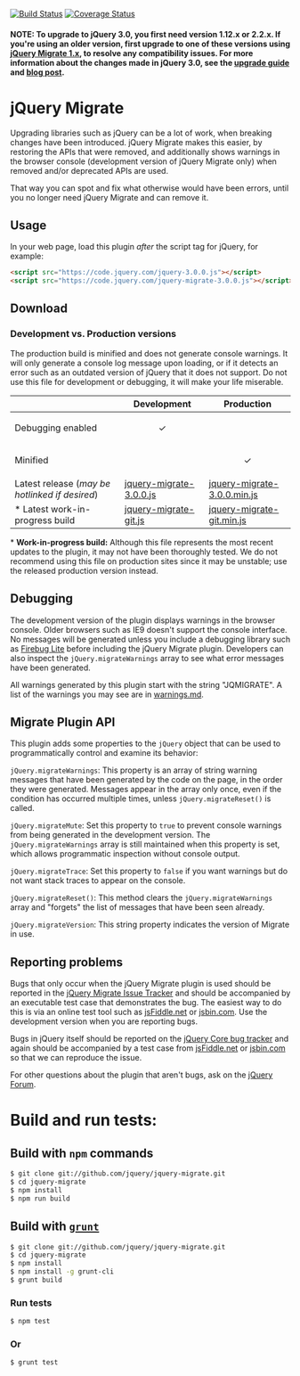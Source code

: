 [![Build Status](https://travis-ci.org/jquery/jquery-migrate.svg?branch=master)](https://travis-ci.org/jquery/jquery-migrate)
[![Coverage Status](https://img.shields.io/coveralls/jquery/jquery-migrate.svg?style=flat)](https://coveralls.io/r/jquery/jquery-migrate?branch=master)

#### NOTE: To upgrade to jQuery 3.0, you first need version 1.12.x or 2.2.x. If you're using an older version, first upgrade to one of these versions using [jQuery Migrate 1.x](https://github.com/jquery/jquery-migrate/tree/1.x-stable#readme), to resolve any compatibility issues. For more information about the changes made in jQuery 3.0, see the [upgrade guide](https://jquery.com/upgrade-guide/3.0/) and [blog post](https://blog.jquery.com/2016/06/09/jquery-3-0-final-released/).

# jQuery Migrate
Upgrading libraries such as jQuery can be a lot of work, when breaking changes have been introduced. jQuery Migrate makes this easier, by restoring the APIs that were removed, and additionally shows warnings in the browser console (development version of jQuery Migrate only) when removed and/or deprecated APIs are used.

That way you can spot and fix what otherwise would have been errors, until you no longer need jQuery Migrate and can remove it.

## Usage

In your web page, load this plugin *after* the script tag for jQuery, for example:

```html
<script src="https://code.jquery.com/jquery-3.0.0.js"></script>
<script src="https://code.jquery.com/jquery-migrate-3.0.0.js"></script>
```

## Download

### Development vs. Production versions

The production build is minified and does not generate console warnings. It will only generate a console log message upon loading, or if it detects an error such as an outdated version of jQuery that it does not support. Do not use this file for development or debugging, it will make your life miserable. 

|  | Development | Production |
|--|-------------|------------|
| Debugging enabled | <p align="center">✓</p> |  |
| Minified |  | <p align="center">✓</p> |
| Latest release (*may be hotlinked if desired*) | [jquery-migrate-3.0.0.js](https://code.jquery.com/jquery-migrate-3.0.0.js) | [jquery-migrate-3.0.0.min.js](https://code.jquery.com/jquery-migrate-3.0.0.min.js) |
| \* Latest work-in-progress build | [jquery-migrate-git.js](https://code.jquery.com/jquery-migrate-git.js) | [jquery-migrate-git.min.js](https://code.jquery.com/jquery-migrate-git.min.js) |


\* **Work-in-progress build:** Although this file represents the most recent updates to the plugin, it may not have been thoroughly tested. We do not recommend using this file on production sites since it may be unstable; use the released production version instead.


## Debugging

The development version of the plugin displays warnings in the browser console. Older browsers such as IE9 doesn't support the console interface. No messages will be generated unless you include a debugging library such as [Firebug Lite](https://getfirebug.com/firebuglite) before including the jQuery Migrate plugin. Developers can also inspect the `jQuery.migrateWarnings` array to see what error messages have been generated.

All warnings generated by this plugin start with the string "JQMIGRATE". A list of the warnings you may see are in [warnings.md](https://github.com/jquery/jquery-migrate/blob/master/warnings.md).


## Migrate Plugin API

This plugin adds some properties to the `jQuery` object that can be used to programmatically control and examine its behavior:

`jQuery.migrateWarnings`: This property is an array of string warning messages that have been generated by the code on the page, in the order they were generated. Messages appear in the array only once, even if the condition has occurred multiple times, unless `jQuery.migrateReset()` is called.

`jQuery.migrateMute`: Set this property to `true` to prevent console warnings from being generated in the development version. The `jQuery.migrateWarnings` array is still maintained when this property is set, which allows programmatic inspection without console output.

`jQuery.migrateTrace`: Set this property to `false` if you want warnings but do not want stack traces to appear on the console.

`jQuery.migrateReset()`: This method clears the `jQuery.migrateWarnings` array and "forgets" the list of messages that have been seen already.

`jQuery.migrateVersion`: This string property indicates the version of Migrate in use.

## Reporting problems

Bugs that only occur when the jQuery Migrate plugin is used should be reported in the [jQuery Migrate Issue Tracker](https://github.com/jquery/jquery-migrate/issues) and should be accompanied by an executable test case that demonstrates the bug. The easiest way to do this is via an online test tool such as [jsFiddle.net](https://jsFiddle.net/) or [jsbin.com](https://jsbin.com). Use the development version when you are reporting bugs.

Bugs in jQuery itself should be reported on the [jQuery Core bug tracker](https://bugs.jquery.com/) and again should be accompanied by a test case from [jsFiddle.net](https://jsFiddle.net/) or [jsbin.com](http://jsbin.com) so that we can reproduce the issue.

For other questions about the plugin that aren't bugs, ask on the [jQuery Forum](http://forum.jquery.com).

Build and run tests:
====================================================

## Build with `npm` commands
```sh
$ git clone git://github.com/jquery/jquery-migrate.git
$ cd jquery-migrate
$ npm install
$ npm run build
```

## Build with [`grunt`](http://gruntjs.com/)

```sh
$ git clone git://github.com/jquery/jquery-migrate.git
$ cd jquery-migrate
$ npm install
$ npm install -g grunt-cli
$ grunt build
```

### Run tests

```sh
$ npm test
```

### Or

```sh
$ grunt test
```
